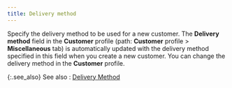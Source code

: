 ```yaml
---
title: Delivery method
---
```



Specify the delivery method to be used for a new customer. The **Delivery method** field in the **Customer**  profile (path: **Customer** profile  > **Miscellaneous** tab) is automatically  updated with the delivery method specified in this field when you create  a new customer. You can change the delivery method in the **Customer** profile.


{:.see_also}
See also
: [Delivery  Method](JavaScript:RelatedTopics1.Click())<!--Metadata type="DesignerControl" startspan
<object CLASSID="clsid:ADB880A6-D8FF-11CF-9377-00AA003B7A11"
	ID=RelatedTopics1
	TYPE="application/x-oleobject">
</object>-->

<object classid="clsid:ADB880A6-D8FF-11CF-9377-00AA003B7A11" id="RelatedTopics1" type="application/x-oleobject"> 
 <param name="Command" value="Related Topics">
<param name="Window" value="second">
<param name="Item1" value="Delivery Method;{{site.mc_chm}}/customer-details/miscellaneous-information/delivery_method.html">
</object><!--Metadata type="DesignerControl" endspan-->
